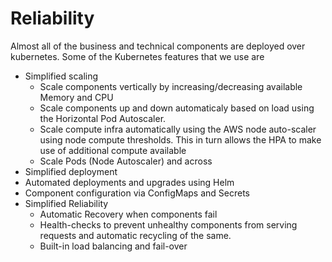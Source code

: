 # Reliability

Almost all of the business and technical components are deployed over kubernetes.
Some of the Kubernetes features that we use are

 - Simplified scaling
   - Scale components vertically by increasing/decreasing available Memory and CPU
   - Scale components up and down automaticaly based on load using the Horizontal Pod Autoscaler.
   - Scale compute infra automatically using the AWS node auto-scaler using node compute thresholds. This in turn allows the HPA to make use of additional compute available
   - Scale Pods (Node Autoscaler) and across 
 - Simplified deployment
  - Automated deployments and upgrades using Helm
  - Component configuration via ConfigMaps and Secrets
 - Simplified Reliability
   - Automatic Recovery when components fail
   - Health-checks to prevent unhealthy components from serving requests and automatic recycling of the same.
   - Built-in load balancing and fail-over

